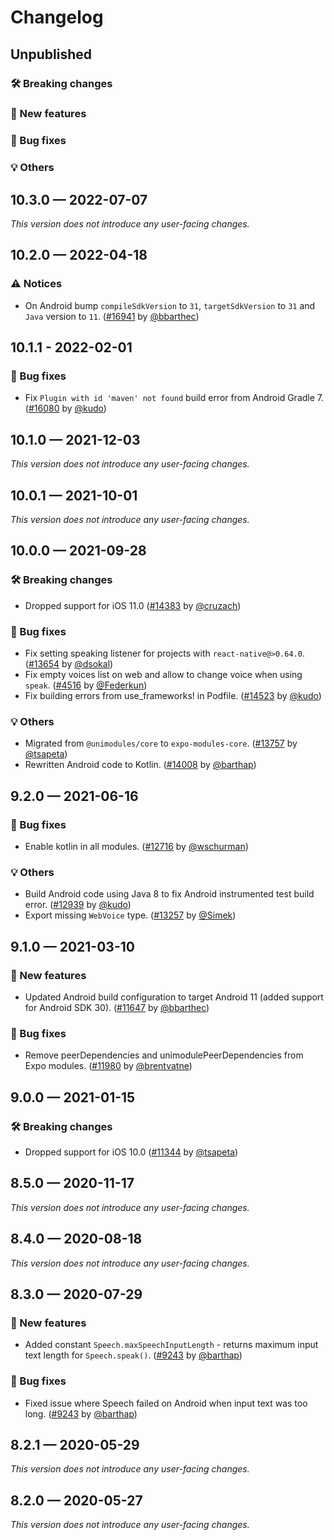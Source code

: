 # Changelog

## Unpublished

### 🛠 Breaking changes

### 🎉 New features

### 🐛 Bug fixes

### 💡 Others

## 10.3.0 — 2022-07-07

_This version does not introduce any user-facing changes._

## 10.2.0 — 2022-04-18

### ⚠️ Notices

- On Android bump `compileSdkVersion` to `31`, `targetSdkVersion` to `31` and `Java` version to `11`. ([#16941](https://github.com/expo/expo/pull/16941) by [@bbarthec](https://github.com/bbarthec))

## 10.1.1 - 2022-02-01

### 🐛 Bug fixes

- Fix `Plugin with id 'maven' not found` build error from Android Gradle 7. ([#16080](https://github.com/expo/expo/pull/16080) by [@kudo](https://github.com/kudo))

## 10.1.0 — 2021-12-03

_This version does not introduce any user-facing changes._

## 10.0.1 — 2021-10-01

_This version does not introduce any user-facing changes._

## 10.0.0 — 2021-09-28

### 🛠 Breaking changes

- Dropped support for iOS 11.0 ([#14383](https://github.com/expo/expo/pull/14383) by [@cruzach](https://github.com/cruzach))

### 🐛 Bug fixes

- Fix setting speaking listener for projects with `react-native@>0.64.0`. ([#13654](https://github.com/expo/expo/pull/13654) by [@dsokal](https://github.com/dsokal))
- Fix empty voices list on web and allow to change voice when using `speak`. ([#4516](https://github.com/expo/expo/pull/14516) by [@Federkun](https://github.com/Federkun))
- Fix building errors from use_frameworks! in Podfile. ([#14523](https://github.com/expo/expo/pull/14523) by [@kudo](https://github.com/kudo))

### 💡 Others

- Migrated from `@unimodules/core` to `expo-modules-core`. ([#13757](https://github.com/expo/expo/pull/13757) by [@tsapeta](https://github.com/tsapeta))
- Rewritten Android code to Kotlin. ([#14008](https://github.com/expo/expo/pull/14008) by [@barthap](https://github.com/barthap))

## 9.2.0 — 2021-06-16

### 🐛 Bug fixes

- Enable kotlin in all modules. ([#12716](https://github.com/expo/expo/pull/12716) by [@wschurman](https://github.com/wschurman))

### 💡 Others

- Build Android code using Java 8 to fix Android instrumented test build error. ([#12939](https://github.com/expo/expo/pull/12939) by [@kudo](https://github.com/kudo))
- Export missing `WebVoice` type. ([#13257](https://github.com/expo/expo/pull/13257) by [@Simek](https://github.com/Simek))

## 9.1.0 — 2021-03-10

### 🎉 New features

- Updated Android build configuration to target Android 11 (added support for Android SDK 30). ([#11647](https://github.com/expo/expo/pull/11647) by [@bbarthec](https://github.com/bbarthec))

### 🐛 Bug fixes

- Remove peerDependencies and unimodulePeerDependencies from Expo modules. ([#11980](https://github.com/expo/expo/pull/11980) by [@brentvatne](https://github.com/brentvatne))

## 9.0.0 — 2021-01-15

### 🛠 Breaking changes

- Dropped support for iOS 10.0 ([#11344](https://github.com/expo/expo/pull/11344) by [@tsapeta](https://github.com/tsapeta))

## 8.5.0 — 2020-11-17

_This version does not introduce any user-facing changes._

## 8.4.0 — 2020-08-18

_This version does not introduce any user-facing changes._

## 8.3.0 — 2020-07-29

### 🎉 New features

- Added constant `Speech.maxSpeechInputLength` - returns maximum input text length for `Speech.speak()`. ([#9243](https://github.com/expo/expo/pull/9243) by [@barthap](https://github.com/barthap))

### 🐛 Bug fixes

- Fixed issue where Speech failed on Android when input text was too long. ([#9243](https://github.com/expo/expo/pull/9243) by [@barthap](https://github.com/barthap))

## 8.2.1 — 2020-05-29

_This version does not introduce any user-facing changes._

## 8.2.0 — 2020-05-27

_This version does not introduce any user-facing changes._
